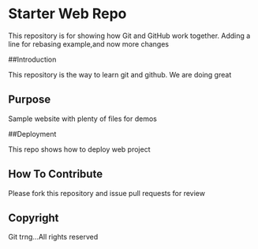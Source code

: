 # Starter Web Repo

This repository is for showing how Git and GitHub work together.
Adding a line for rebasing example,and now more changes

##Introduction

This repository is the way to learn git and github.
We are doing great

## Purpose

Sample website with plenty of files for demos

##Deployment

This repo shows how to deploy web project

## How To Contribute
Please fork this repository and issue pull requests for review

## Copyright
 Git trng...All rights reserved
